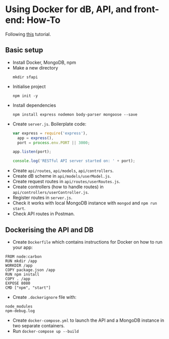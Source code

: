 # Using Docker for dB, API, and front-end: How-To
Following [this](https://www.codementor.io/olatundegaruba/nodejs-restful-apis-in-10-minutes-q0sgsfhbd) tutorial.

## Basic setup
- Install Docker, MongoDB, npm
- Make a new directory
  ```
  mkdir sfapi
  ```
- Initialise project
  ```
  npm init -y
  ```
- Install dependencies
  ```
  npm install express nodemon body-parser mongoose --save
  ```
- Create `server.js`. Boilerplate code:
  ```js
  var express = require('express'),
    app = express(),
    port = process.env.PORT || 3000;

  app.listen(port);

  console.log('RESTful API server started on: ' + port);
  ```
- Create `api/routes`, `api/models`, `api/controllers`.
- Create dB scheme in `api/models/userModel.js`.
- Create request routes in `api/routes/userRoutes.js`.
- Create controllers (how to handle routes) in `api/controllers/userController.js`.
- Register routes in `server.js`.
- Check it works with local MongoDB instance with `mongod` and `npm run start`.
- Check API routes in Postman.

## Dockerising the API and DB
- Create `Dockerfile` which contains instructions for Docker on how to run your app:
```Docker
FROM node:carbon
RUN mkdir /app
WORKDIR /app
COPY package.json /app
RUN npm install
COPY . /app
EXPOSE 8080
CMD ["npm", "start"]
```
- Create `.dockerignore` file with:
```Docker
node_modules
npm-debug.log
```
- Create `docker-compose.yml` to launch the API and a MongoDB instance in two separate containers.
- Run `docker-compose up --build`

